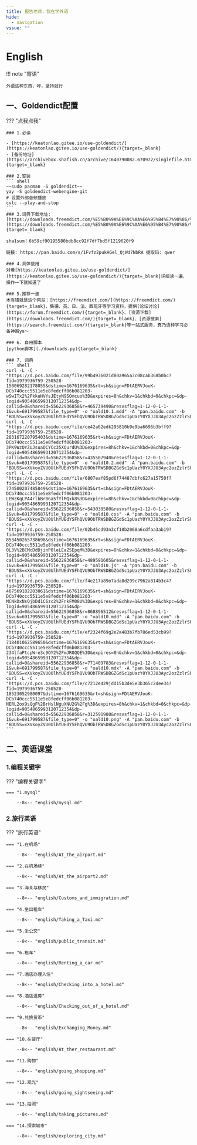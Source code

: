 ```yaml
---
title: 报告老师，我在学外语
hide:
  - navigation
vssue: ""
---
```


# English

!!! note "寄语"

    外语这种东西，哼，坚持就行

## 一、Goldendict配置

??? "点我点我"

    ### 1.必读

    - [https://keatonlao.gitee.io/use-goldendict/](https://keatonlao.gitee.io/use-goldendict/){target=_blank}
    - [备份地址](https://archivebox.shafish.cn/archive/1640790082.670972/singlefile.html){target=_blank}

    ### 2.安装
    ``` shell
    ~~sudo pacman -S goldendict~~
    yay -S goldendict-webengine-git
    # 设置外部音频播放
    cvlc --play-and-stop
    ```
    ### 3.词典下载地址:
    [https://downloads.freemdict.com/%E5%B0%9A%E6%9C%AA%E6%95%B4%E7%90%86/%E5%85%B1%E4%BA%AB2020.5.11/content/0_audio/The%20little%20dict/](https://downloads.freemdict.com/%E5%B0%9A%E6%9C%AA%E6%95%B4%E7%90%86/%E5%85%B1%E4%BA%AB2020.5.11/content/0_audio/The%20little%20dict/){target=_blank}

    sha1sum：6b59cf90195580bdb8cc92f7df7bd5f1219620f9

    链接: https://pan.baidu.com/s/1Fvfz2pukHGel_QjWd7NbRA 提取码: qwer

    ### 4.具体使用
    对着[https://keatonlao.gitee.io/use-goldendict/](https://keatonlao.gitee.io/use-goldendict/){target=_blank}详细读一遍，操作一下就知道了

    ### 5.推荐一波
    木有错就是这个网站：[https://freemdict.com/](https://freemdict.com/){target=_blank}，集德、英、日、法、西班牙等学习资料，提供[论坛讨论](https://forum.freemdict.com/){target=_blank}、[资源下载](https://downloads.freemdict.com/){target=_blank}、[资源搜索](https://search.freemdict.com/){target=_blank}等一站式服务，真乃语种学习必备神器ya～

    ### 6. 自用脚本
    [python脚本](./downloads.py){target=_blank}

    ### 7. 词典
    ``` shell
    curl -L -C - "https://d.pcs.baidu.com/file/99b493602id80a965a3c08cab368b0bc?fid=1979936759-250528-150069282178055&dstime=1676169635&rt=sh&sign=FDtAERVJouK-DCb740ccc5511e5e8fedcff06b081203-wSwITx2%2FkkuHVYsJEtyN9SOmcuo%3D&expires=8h&chkv=1&chkbd=0&chkpc=&dp-logid=9054865993120712354&dp-callid=0&shareid=55622936858&r=465739490&resvsflag=1-12-0-1-1-1&vuk=691799587&file_type=0" -o "oald10.1.mdd" -A "pan.baidu.com" -b "BDUSS=xXVkoyZVU0UlhYUEdYSFhQVU9ObTRWSDBGZGdSc1pUazY0YXJJU3Ayc2ozZzlrSUFBQUFBJCQAAAAAAAAAAAEAAABIKfw4srvS1M7vz7K38QAAAAAAAAAAAAAAAAAAAAAAAAAAAAAAAAAAAAAAAAAAAAAAAAAAAAAAAAAAAAAAAAAAAAAAACNR6GMjUehjdU"
    curl -L -C - "https://d.pcs.baidu.com/file/ce42a62edk295810b9e9ba6696b3bff9?fid=1979936759-250528-283167220795403&dstime=1676169635&rt=sh&sign=FDtAERVJouK-DCb740ccc5511e5e8fedcff06b081203-3PK9WzQYZUJsuaQCYCc35XQurdU%3D&expires=8h&chkv=1&chkbd=0&chkpc=&dp-logid=9054865993120712354&dp-callid=0&shareid=55622936858&r=435507940&resvsflag=1-12-0-1-1-1&vuk=691799587&file_type=0" -o "oald10.2.mdd" -A "pan.baidu.com" -b "BDUSS=xXVkoyZVU0UlhYUEdYSFhQVU9ObTRWSDBGZGdSc1pUazY0YXJJU3Ayc2ozZzlrSUFBQUFBJCQAAAAAAAAAAAEAAABIKfw4srvS1M7vz7K38QAAAAAAAAAAAAAAAAAAAAAAAAAAAAAAAAAAAAAAAAAAAAAAAAAAAAAAAAAAAAAAAAAAAAAAACNR6GMjUehjdU"
    curl -L -C - "https://d.pcs.baidu.com/file/6807eaf85pd6f74487dbfc627a15750f?fid=1979936759-250528-774500207485849&dstime=1676169635&rt=sh&sign=FDtAERVJouK-DCb740ccc5511e5e8fedcff06b081203-LEWzKqLPA4rlbBr8Ga5fYlMQxk8%3D&expires=8h&chkv=1&chkbd=0&chkpc=&dp-logid=9054865993120712354&dp-callid=0&shareid=55622936858&r=543030580&resvsflag=1-12-0-1-1-1&vuk=691799587&file_type=0" -o "oald10.css" -A "pan.baidu.com" -b "BDUSS=xXVkoyZVU0UlhYUEdYSFhQVU9ObTRWSDBGZGdSc1pUazY0YXJJU3Ayc2ozZzlrSUFBQUFBJCQAAAAAAAAAAAEAAABIKfw4srvS1M7vz7K38QAAAAAAAAAAAAAAAAAAAAAAAAAAAAAAAAAAAAAAAAAAAAAAAAAAAAAAAAAAAAAAAAAAAAAAACNR6GMjUehjdU"
    curl -L -C - "https://d.pcs.baidu.com/file/02b45cd93n3cf10b2068a6cdfaa3ab19?fid=1979936759-250528-853450265738698&dstime=1676169635&rt=sh&sign=FDtAERVJouK-DCb740ccc5511e5e8fedcff06b081203-0L3V%2BCMcDdDjinP0leLEaZSEpqM%3D&expires=8h&chkv=1&chkbd=0&chkpc=&dp-logid=9054865993120712354&dp-callid=0&shareid=55622936858&r=489591605&resvsflag=1-12-0-1-1-1&vuk=691799587&file_type=0" -o "oald10.js" -A "pan.baidu.com" -b "BDUSS=xXVkoyZVU0UlhYUEdYSFhQVU9ObTRWSDBGZGdSc1pUazY0YXJJU3Ayc2ozZzlrSUFBQUFBJCQAAAAAAAAAAAEAAABIKfw4srvS1M7vz7K38QAAAAAAAAAAAAAAAAAAAAAAAAAAAAAAAAAAAAAAAAAAAAAAAAAAAAAAAAAAAAAAAAAAAAAAACNR6GMjUehjdU"
    curl -L -C - "https://d.pcs.baidu.com/file/f4e217a89o7ada8d299c7962a814b3c4?fid=1979936759-250528-467569182203061&dstime=1676169635&rt=sh&sign=FDtAERVJouK-DCb740ccc5511e5e8fedcff06b081203-MCNkDxNsQjbDd1C6zc2%2FnkFM08U%3D&expires=8h&chkv=1&chkbd=0&chkpc=&dp-logid=9054865993120712354&dp-callid=0&shareid=55622936858&r=868896512&resvsflag=1-12-0-1-1-1&vuk=691799587&file_type=0" -o "oald10.mdd" -A "pan.baidu.com" -b "BDUSS=xXVkoyZVU0UlhYUEdYSFhQVU9ObTRWSDBGZGdSc1pUazY0YXJJU3Ayc2ozZzlrSUFBQUFBJCQAAAAAAAAAAAEAAABIKfw4srvS1M7vz7K38QAAAAAAAAAAAAAAAAAAAAAAAAAAAAAAAAAAAAAAAAAAAAAAAAAAAAAAAAAAAAAAAAAAAAAAACNR6GMjUehjdU"
    curl -L -C - "https://d.pcs.baidu.com/file/ef2324f69g2e2a483b7fb786ed53cb99?fid=1979936759-250528-718401062589650&dstime=1676169635&rt=sh&sign=FDtAERVJouK-DCb740ccc5511e5e8fedcff06b081203-234lfaPtcpWre3c9OY2%2FmJROQQE%3D&expires=8h&chkv=1&chkbd=0&chkpc=&dp-logid=9054865993120712354&dp-callid=0&shareid=55622936858&r=771409783&resvsflag=1-12-0-1-1-1&vuk=691799587&file_type=0" -o "oald10.mdx" -A "pan.baidu.com" -b "BDUSS=xXVkoyZVU0UlhYUEdYSFhQVU9ObTRWSDBGZGdSc1pUazY0YXJJU3Ayc2ozZzlrSUFBQUFBJCQAAAAAAAAAAAEAAABIKfw4srvS1M7vz7K38QAAAAAAAAAAAAAAAAAAAAAAAAAAAAAAAAAAAAAAAAAAAAAAAAAAAAAAAAAAAAAAAAAAAAAAACNR6GMjUehjdU"
    curl -L -C - "https://d.pcs.baidu.com/file/c7212e429jdd15b3de5e3b365c2dee34?fid=1979936759-250528-18523052980097&dstime=1676169635&rt=sh&sign=FDtAERVJouK-DCb740ccc5511e5e8fedcff06b081203-NERL2ox9sQgF%2BrHslNguXNU2G%2Fg%3D&expires=8h&chkv=1&chkbd=0&chkpc=&dp-logid=9054865993120712354&dp-callid=0&shareid=55622936858&r=312591980&resvsflag=1-12-0-1-1-1&vuk=691799587&file_type=0" -o "oald10.png" -A "pan.baidu.com" -b "BDUSS=xXVkoyZVU0UlhYUEdYSFhQVU9ObTRWSDBGZGdSc1pUazY0YXJJU3Ayc2ozZzlrSUFBQUFBJCQAAAAAAAAAAAEAAABIKfw4srvS1M7vz7K38QAAAAAAAAAAAAAAAAAAAAAAAAAAAAAAAAAAAAAAAAAAAAAAAAAAAAAAAAAAAAAAAAAAAAAAACNR6GMjUehjdU"
    ```

## 二、英语课堂

### 1.编程关键字


??? "编程关键字"

    === "1.mysql"

        --8<-- "english/mysql.md"


### 2.旅行英语


??? "旅行英语"

    === "1.在机场"

        --8<-- "english/At_the_airport.md"

    === "2.在机场续"

        --8<-- "english/At_the_airport2.md"

    === "3.海关与移民"

        --8<-- "english/Customs_and_immigration.md"

    === "4.坐出租车"

        --8<-- "english/Taking_a_Taxi.md"

    === "5.坐公交"

        --8<-- "english/public_transit.md"

    === "6.租车"

        --8<-- "english/Renting_a_car.md"

    === "7.酒店办理入住"

        --8<-- "english/Checking_into_a_hotel.md"

    === "8.酒店退房"

        --8<-- "english/Checking_out_of_a_hotel.md"

    === "9.兑换货币"

        --8<-- "english/Exchanging_Money.md"

    === "10.在餐厅"

        --8<-- "english/At_ther_restaurant.md"

    === "11.购物"

        --8<-- "english/going_shopping.md"

    === "12.观光"

        --8<-- "english/going_sightseeing.md"

    === "13.拍照"

        --8<-- "english/taking_pictures.md"

    === "14.探索城市"

        --8<-- "english/exploring_city.md"